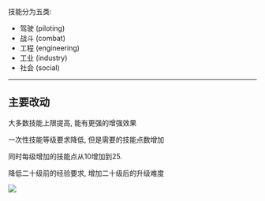 技能分为五类:

- 驾驶 (piloting)
- 战斗 (combat)
- 工程 (engineering)
- 工业 (industry)
- 社会 (social)

---

## 主要改动

大多数技能上限提高, 能有更强的增强效果

一次性技能等级要求降低, 但是需要的技能点数增加

同时每级增加的技能点从10增加到25.

降低二十级前的经验要求, 增加二十级后的升级难度

![](https://i.loli.net/2018/03/26/5ab8b049c5200.png)